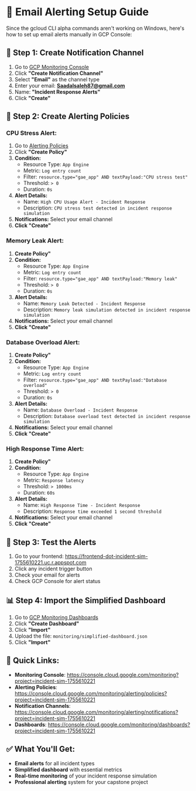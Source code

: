 # 📧 Email Alerting Setup Guide

Since the gcloud CLI alpha commands aren't working on Windows, here's how to set up email alerts manually in GCP Console:

## 🚀 **Step 1: Create Notification Channel**

1. Go to [GCP Monitoring Console](https://console.cloud.google.com/monitoring/alerting/notifications?project=incident-sim-1755610221)
2. Click **"Create Notification Channel"**
3. Select **"Email"** as the channel type
4. Enter your email: **Saadalsaleh87@gmail.com**
5. Name: **"Incident Response Alerts"**
6. Click **"Create"**

## 🚨 **Step 2: Create Alerting Policies**

### **CPU Stress Alert:**
1. Go to [Alerting Policies](https://console.cloud.google.com/monitoring/alerting/policies?project=incident-sim-1755610221)
2. Click **"Create Policy"**
3. **Condition:**
   - Resource Type: `App Engine`
   - Metric: `Log entry count`
   - Filter: `resource.type="gae_app" AND textPayload:"CPU stress test"`
   - Threshold: `> 0`
   - Duration: `0s`
4. **Alert Details:**
   - Name: `High CPU Usage Alert - Incident Response`
   - Description: `CPU stress test detected in incident response simulation`
5. **Notifications:** Select your email channel
6. **Click "Create"**

### **Memory Leak Alert:**
1. **Create Policy"**
2. **Condition:**
   - Resource Type: `App Engine`
   - Metric: `Log entry count`
   - Filter: `resource.type="gae_app" AND textPayload:"Memory leak"`
   - Threshold: `> 0`
   - Duration: `0s`
3. **Alert Details:**
   - Name: `Memory Leak Detected - Incident Response`
   - Description: `Memory leak simulation detected in incident response simulation`
4. **Notifications:** Select your email channel
5. **Click "Create"**

### **Database Overload Alert:**
1. **Create Policy"**
2. **Condition:**
   - Resource Type: `App Engine`
   - Metric: `Log entry count`
   - Filter: `resource.type="gae_app" AND textPayload:"Database overload"`
   - Threshold: `> 0`
   - Duration: `0s`
3. **Alert Details:**
   - Name: `Database Overload - Incident Response`
   - Description: `Database overload test detected in incident response simulation`
4. **Notifications:** Select your email channel
5. **Click "Create"**

### **High Response Time Alert:**
1. **Create Policy"**
2. **Condition:**
   - Resource Type: `App Engine`
   - Metric: `Response latency`
   - Threshold: `> 1000ms`
   - Duration: `60s`
3. **Alert Details:**
   - Name: `High Response Time - Incident Response`
   - Description: `Response time exceeded 1 second threshold`
4. **Notifications:** Select your email channel
5. **Click "Create"**

## 🧪 **Step 3: Test the Alerts**

1. Go to your frontend: https://frontend-dot-incident-sim-1755610221.uc.r.appspot.com
2. Click any incident trigger button
3. Check your email for alerts
4. Check GCP Console for alert status

## 📊 **Step 4: Import the Simplified Dashboard**

1. Go to [GCP Monitoring Dashboards](https://console.cloud.google.com/monitoring/dashboards?project=incident-sim-1755610221)
2. Click **"Create Dashboard"**
3. Click **"Import"**
4. Upload the file: `monitoring/simplified-dashboard.json`
5. Click **"Import"**

## 🔗 **Quick Links:**

- **Monitoring Console**: https://console.cloud.google.com/monitoring?project=incident-sim-1755610221
- **Alerting Policies**: https://console.cloud.google.com/monitoring/alerting/policies?project=incident-sim-1755610221
- **Notification Channels**: https://console.cloud.google.com/monitoring/alerting/notifications?project=incident-sim-1755610221
- **Dashboards**: https://console.cloud.google.com/monitoring/dashboards?project=incident-sim-1755610221

## ✅ **What You'll Get:**

- **Email alerts** for all incident types
- **Simplified dashboard** with essential metrics
- **Real-time monitoring** of your incident response simulation
- **Professional alerting** system for your capstone project
